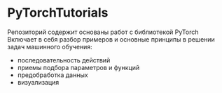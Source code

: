 # PyTorchTutorials
Репозиторий содержит основаны работ с библиотекой PyTorch
Включает в себя разбор примеров и основные принципы в решении задач машинного обучения:
- последовательность действий
- приемы подбора параметров и функций
- предобработка данных
- визуализация
